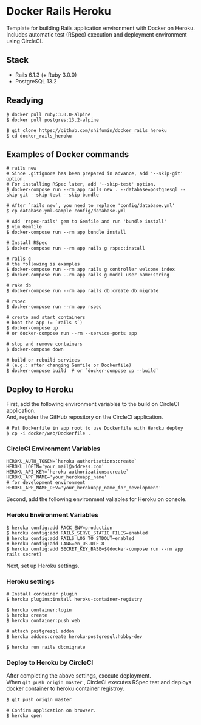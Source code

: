 # Docker Rails Heroku
Template for building Rails application environment with Docker on Heroku.  
Includes automatic test (RSpec) execution and deployment environment using CircleCI.

## Stack
- Rails 6.1.3 (+ Ruby 3.0.0)
- PostgreSQL 13.2

## Readying

```shell
$ docker pull ruby:3.0.0-alpine
$ docker pull postgres:13.2-alpine
```

```shell
$ git clone https://github.com/shifumin/docker_rails_heroku
$ cd docker_rails_heroku
```

## Examples of Docker commands

```shell
# rails new
# Since .gitignore has been prepared in advance, add '--skip-git' option.
# For installing RSpec later, add '--skip-test' option.
$ docker-compose run --rm app rails new . --database=postgresql --skip-git --skip-test --skip-bundle

# After `rails new`, you need to replace 'config/database.yml'
$ cp database.yml.sample config/database.yml

# Add 'rspec-rails' gem to Gemfile and run 'bundle install'
$ vim Gemfile
$ docker-compose run --rm app bundle install

# Install RSpec
$ docker-compose run --rm app rails g rspec:install

# rails g
# the following is examples
$ docker-compose run --rm app rails g controller welcome index
$ docker-compose run --rm app rails g model user name:string

# rake db
$ docker-compose run --rm app rails db:create db:migrate

# rspec
$ docker-compose run --rm app rspec

# create and start containers
# boot the app (= `rails s`)
$ docker-compose up
# or docker-compose run --rm --service-ports app

# stop and remove containers
$ docker-compose down

# build or rebuild services
# (e.g.: after changing Gemfile or Dockerfile)
$ docker-compose build  # or `docker-compose up --build`
```

## Deploy to Heroku
First, add the following environment variables to the build on CircleCI application.  
And, register the GitHub repository on the CircleCI application.

```shell
# Put Dockerfile in app root to use Dockerfile with Heroku deploy
$ cp -i docker/web/Dockerfile .
```

### CircleCI Environment Variables

```shell
HEROKU_AUTH_TOKEN=`heroku authorizations:create`
HEROKU_LOGIN='your_mail@address.com'
HEROKU_API_KEY=`heroku authorizations:create`
HEROKU_APP_NAME='your_herokuapp_name'
# for development environment
HEROKU_APP_NAME_DEV='your_herokuapp_name_for_development'
```

Second, add the following environment valiables for Heroku on console.

### Heroku Environment Variables

```shell
$ heroku config:add RACK_ENV=production
$ heroku config:add RAILS_SERVE_STATIC_FILES=enabled
$ heroku config:add RAILS_LOG_TO_STDOUT=enabled
# heroku config:add LANG=en_US.UTF-8
$ heroku config:add SECRET_KEY_BASE=$(docker-compose run --rm app rails secret)
```

Next, set up Heroku settings.

### Heroku settings

```
# Install container plugin
$ heroku plugins:install heroku-container-registry

$ heroku container:login
$ heroku create
$ heroku container:push web

# attach postgresql addon
$ heroku addons:create heroku-postgresql:hobby-dev

$ heroku run rails db:migrate
```

### Deploy to Heroku by CircleCI
After completing the above settings, execute deployment.  
When `git push origin master` , CircleCI executes RSpec test and deploys docker container to heroku container registroy.

```
$ git push origin master

# Confirm application on browser.
$ heroku open
```
